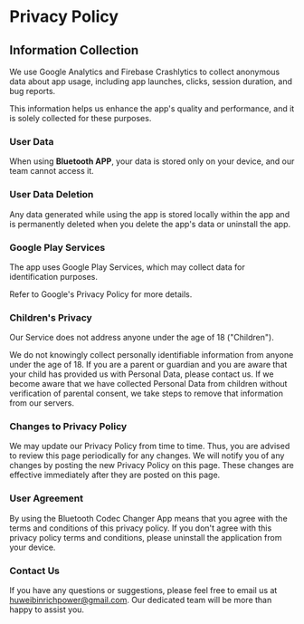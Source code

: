 # **Privacy Policy**

## **Information Collection**

We use Google Analytics and Firebase Crashlytics to collect anonymous data about app usage, including app launches, clicks, session duration, and bug reports.

This information helps us enhance the app's quality and performance, and it is solely collected for these purposes.

### **User Data**

When using **Bluetooth APP**, your data is stored only on your device, and our team cannot access it.

### **User Data Deletion**

Any data generated while using the app is stored locally within the app and is permanently deleted when you delete the app's data or uninstall the app.

### **Google Play Services**

The app uses Google Play Services, which may collect data for identification purposes.

Refer to Google's Privacy Policy for more details.

### Children's Privacy

Our Service does not address anyone under the age of 18 ("Children").

We do not knowingly collect personally identifiable information from anyone under the age of 18. If you are a parent or guardian and you are aware that your child has provided us with Personal Data, please contact us. If we become aware that we have collected Personal Data from children without verification of parental consent, we take steps to remove that information from our servers.

### **Changes to Privacy Policy**

We may update our Privacy Policy from time to time. Thus, you are advised to review this page periodically for any changes. We will notify you of any changes by posting the new Privacy Policy on this page. These changes are effective immediately after they are posted on this page.

### **User Agreement**

By using the Bluetooth Codec Changer App means that you agree with the terms and conditions of this privacy policy. If you don't agree with this privacy policy terms and conditions, please uninstall the application from your device.

### **Contact Us**

If you have any questions or suggestions, please feel free to email us at huweibinrichpower@gmail.com. Our dedicated team will be more than happy to assist you.
